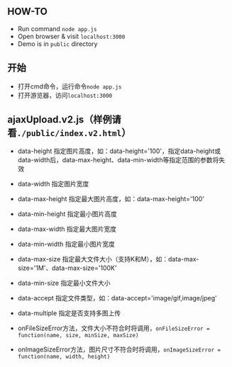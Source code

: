 ## HOW-TO
* Run command `node app.js`
* Open browser & visit `localhost:3000`
* Demo is in `public` directory

## 开始
* 打开cmd命令，运行命令`node app.js`
* 打开游览器，访问`localhost:3000`

## ajaxUpload.v2.js（样例请看`./public/index.v2.html`）
* data-height 指定图片高度，如：data-height='100'，指定data-height或data-width后，data-max-height、data-min-width等指定范围的参数将失效
* data-width 指定图片宽度

* data-max-height 指定最大图片高度，如：data-max-height='100'
* data-min-height 指定最小图片高度
* data-max-width 指定最大图片宽度
* data-min-width 指定最小图片宽度

* data-max-size 指定最大文件大小（支持K和M），如：data-max-size='1M'、data-max-size='100K'
* data-min-size 指定最小文件大小
* data-accept 指定文件类型，如：data-accept='image/gif,image/jpeg'
* data-multiple 指定是否支持多图上传

* onFileSizeError方法，文件大小不符合时将调用，`onFileSizeError = function(name, size, minSize, maxSize)`
* onImageSizeError方法，图片尺寸不符合时将调用，`onImageSizeError = function(name, width, height)`
